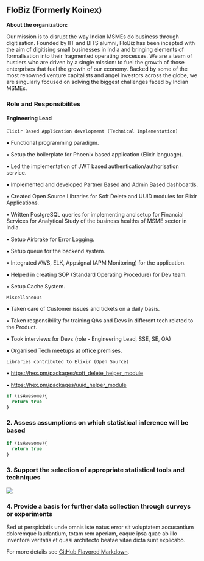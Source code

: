 ## FloBiz (Formerly Koinex)

**About the organization:** 

Our mission is to disrupt the way Indian MSMEs do business through digitisation. Founded by IIT and BITS alumni, FloBiz has been incepted with the aim of digitising small businesses in India and bringing elements of formalisation into their fragmented operating processes. We are a team of hustlers who are driven by a single mission: to fuel the growth of those enterprises that fuel the growth of our economy. Backed by some of the most renowned venture capitalists and angel investors across the globe, we are singularly focused on solving the biggest challenges faced by Indian MSMEs.

### Role and Responsibilites

#### Engineering Lead

`Elixir Based Application development (Technical Implementation)`

• Functional programming paradigm.

• Setup the boilerplate for Phoenix based application (Elixir language).

• Led the implementation of JWT based authentication/authorisation service.

• Implemented and developed Partner Based and Admin Based dashboards.

• Created Open Source Libraries for Soft Delete and UUID modules for Elixir Applications.

• Written PostgreSQL queries for implementing and setup for Financial Services for Analytical Study of the business healths of MSME sector in India.

• Setup Airbrake for Error Logging.

• Setup queue for the backend system.

• Integrated AWS, ELK, Appsignal (APM Monitoring) for the application.

• Helped in creating SOP (Standard Operating Procedure) for Dev team.

• Setup Cache System.

`Miscellaneous`

• Taken care of Customer issues and tickets on a daily basis.

• Taken responsibility for training QAs and Devs in different tech related to the Product.

• Took interviews for Devs (role - Engineering Lead, SSE, SE, QA)

• Organised Tech meetups at office premises.

`Libraries contributed to Elixir (Open Source)`

• https://hex.pm/packages/soft_delete_helper_module

• https://hex.pm/packages/uuid_helper_module



```javascript
if (isAwesome){
  return true
}
```

### 2. Assess assumptions on which statistical inference will be based

```javascript
if (isAwesome){
  return true
}
```

### 3. Support the selection of appropriate statistical tools and techniques

<img src="images/dummy_thumbnail.jpg?raw=true"/>

### 4. Provide a basis for further data collection through surveys or experiments

Sed ut perspiciatis unde omnis iste natus error sit voluptatem accusantium doloremque laudantium, totam rem aperiam, eaque ipsa quae ab illo inventore veritatis et quasi architecto beatae vitae dicta sunt explicabo. 

For more details see [GitHub Flavored Markdown](https://guides.github.com/features/mastering-markdown/).
